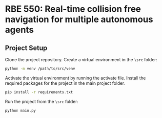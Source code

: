 # RBE 550: Real-time collision free navigation for multiple autonomous agents
## Project Setup
Clone the project repository.
Create a virtual environment in the `\src` folder:
```bash
python -m venv /path/to/src/venv
```
Activate the virtual environment by running the activate file.
Install the required packages for the project in the main project folder.
```bash
pip install -r requirements.txt
```
Run the project from the `\src` folder:
```bash
python main.py
```




